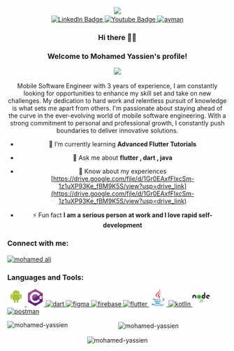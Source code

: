 <div align="center">
<div id="header">
<img src="https://media.giphy.com/media/M9gbBd9nbDrOTu1Mqx/giphy.gif" width="100"/>
</div>
  <div id="badges">
<a href="https://www.linkedin.com/in/mohamed-ali98/">
  <img src="https://img.shields.io/badge/LinkedIn-blue?style=for-the-badge&logo=linkedin&logoColor=white" alt="LinkedIn Badge"/>
</a>
<a href="mailto:mohamedaliyassien98@gmail.com">
  <img src="https://img.shields.io/badge/Gmail-white?style=for-the-badge&logo=gmail&logoColor=red" alt="Youtube Badge"/>
</a>
 <a href="https://flowcv.me/mo-yassien"target="blank">
  <img src="https://img.shields.io/badge/Website-DC143C?style=for-the-badge&logo=medium&logoColor=white" alt="ayman" />
 </a>
</div>

### Hi there 👋🎉

<h3 align="center">
  Welcome to Mohamed Yassien's profile!
</h3>

 <a href="https://github.com/DenverCoder1/readme-typing-svg"><img src="https://readme-typing-svg.herokuapp.com/?lines=Flutter+Developer;Always%20learning%20new%20things&font=Fira%20Code&center=true&width=440&height=45&color=208D35FF&vCenter=true&size=22"></a>

  Mobile Software Engineer with 3 years of experience, I am constantly looking for opportunities to enhance my skill set and take on new challenges. My dedication to hard work and relentless pursuit of knowledge is what sets me apart from others. I'm passionate about staying ahead of the curve in the ever-evolving world of mobile software engineering. With a strong commitment to personal and professional growth, I constantly push boundaries to deliver innovative solutions.

- 🌱 I’m currently learning **Advanced Flutter Tutorials**

- 💬 Ask me about **flutter , dart , java**

- 📄 Know about my experiences [https://drive.google.com/file/d/1Gr0EAxfFlxcSm-1z1uXP93Ke_fBM9K5S/view?usp=drive_link](https://drive.google.com/file/d/1Gr0EAxfFlxcSm-1z1uXP93Ke_fBM9K5S/view?usp=drive_link)

- ⚡ Fun fact **I am a serious person at work and I love rapid self-development**

<h3 align="left">Connect with me:</h3>
<p align="left">
<a href="https://www.linkedin.com/in/mohamed-ali98/" target="blank"><img align="center" src="https://raw.githubusercontent.com/rahuldkjain/github-profile-readme-generator/master/src/images/icons/Social/linked-in-alt.svg" alt="mohamed ali" height="30" width="40" /></a>
</p>

<h3 align="left">Languages and Tools:</h3>
<p align="left"> <a href="https://developer.android.com" target="_blank" rel="noreferrer"> <img src="https://raw.githubusercontent.com/devicons/devicon/master/icons/android/android-original-wordmark.svg" alt="android" width="40" height="40"/> </a> <a href="https://www.w3schools.com/cs/" target="_blank" rel="noreferrer"> <img src="https://raw.githubusercontent.com/devicons/devicon/master/icons/csharp/csharp-original.svg" alt="csharp" width="40" height="40"/> </a> <a href="https://dart.dev" target="_blank" rel="noreferrer"> <img src="https://www.vectorlogo.zone/logos/dartlang/dartlang-icon.svg" alt="dart" width="40" height="40"/> </a> <a href="https://www.figma.com/" target="_blank" rel="noreferrer"> <img src="https://www.vectorlogo.zone/logos/figma/figma-icon.svg" alt="figma" width="40" height="40"/> </a> <a href="https://firebase.google.com/" target="_blank" rel="noreferrer"> <img src="https://www.vectorlogo.zone/logos/firebase/firebase-icon.svg" alt="firebase" width="40" height="40"/> </a> <a href="https://flutter.dev" target="_blank" rel="noreferrer"> <img src="https://www.vectorlogo.zone/logos/flutterio/flutterio-icon.svg" alt="flutter" width="40" height="40"/> </a> <a href="https://www.java.com" target="_blank" rel="noreferrer"> <img src="https://raw.githubusercontent.com/devicons/devicon/master/icons/java/java-original.svg" alt="java" width="40" height="40"/> </a> <a href="https://kotlinlang.org" target="_blank" rel="noreferrer"> <img src="https://www.vectorlogo.zone/logos/kotlinlang/kotlinlang-icon.svg" alt="kotlin" width="40" height="40"/> </a> <a href="https://nodejs.org" target="_blank" rel="noreferrer"> <img src="https://raw.githubusercontent.com/devicons/devicon/master/icons/nodejs/nodejs-original-wordmark.svg" alt="nodejs" width="40" height="40"/> </a> <a href="https://postman.com" target="_blank" rel="noreferrer"> <img src="https://www.vectorlogo.zone/logos/getpostman/getpostman-icon.svg" alt="postman" width="40" height="40"/> </a> </p>

<p><img align="left" src="https://github-readme-stats.vercel.app/api/top-langs?username=mohamed-yassien&show_icons=true&locale=en&layout=compact" alt="mohamed-yassien" /></p>

<p>&nbsp;<img align="center" src="https://github-readme-stats.vercel.app/api?username=mohamed-yassien&show_icons=true&locale=en" alt="mohamed-yassien" /></p>

<p><img align="center" src="https://github-readme-streak-stats.herokuapp.com/?user=mohamed-yassien&" alt="mohamed-yassien" /></p>
